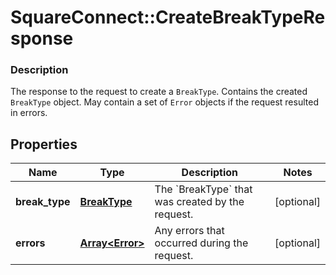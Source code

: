 # SquareConnect::CreateBreakTypeResponse

### Description

The response to the request to create a `BreakType`. Contains the created `BreakType` object. May contain a set of `Error` objects if the request resulted in errors.

## Properties
Name | Type | Description | Notes
------------ | ------------- | ------------- | -------------
**break_type** | [**BreakType**](BreakType.md) | The &#x60;BreakType&#x60; that was created by the request. | [optional] 
**errors** | [**Array&lt;Error&gt;**](Error.md) | Any errors that occurred during the request. | [optional] 


